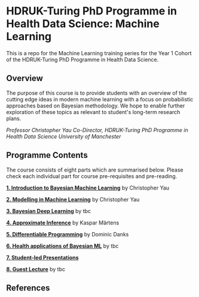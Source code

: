 # HDRUK-Turing PhD Programme in Health Data Science: Machine Learning 

This is a repo for the Machine Learning training series for the Year 1 Cohort of the HDRUK-Turing PhD Programme in Health Data Science.

## Overview

The purpose of this course is to provide students with an overview of the cutting edge ideas in modern machine learning with a focus on probabilistic approaches based on Bayesian methodology. We hope to enable further exploration of these topics as relevant to student's long-term research plans.

*Professor Christopher Yau*
*Co-Director, HDRUK-Turing PhD Programme in Health Data Science*
*University of Manchester*

## Programme Contents

The course consists of eight parts which are summarised below. Please check each individual part for course pre-requisites and pre-reading.

[**1. Introduction to Bayesian Machine Learning**](intro-to-bayes.md) by Christopher Yau
  
[**2. Modelling in Machine Learning**](ml-modelling.md) by Christopher Yau

[**3. Bayesian Deep Learning**](bayes-deep-learning.md) by tbc
  
[**4. Approximate Inference**](approximate-inference.md) by Kaspar Märtens

[**5. Differentiable Programming**](differentiable-programming.md) by Dominic Danks

[**6. Health applications of Bayesian ML**](health-applications.md) by tbc

[**7. Student-led Presentations**](student-led.md)

[**8. Guest Lecture**](guest-lecture.md) by tbc

## References

